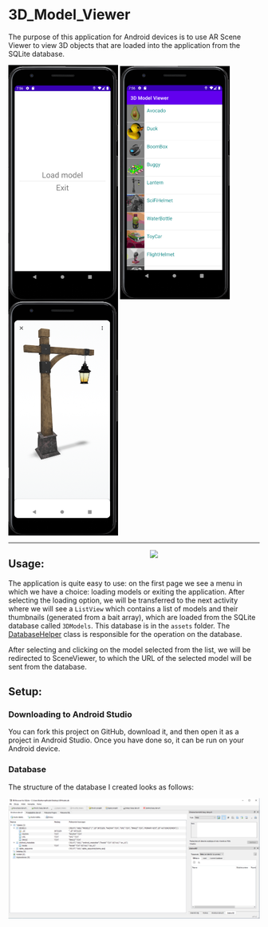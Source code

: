 # 3D_Model_Viewer

The purpose of this application for Android devices is to use AR Scene Viewer to view 3D objects that are loaded into the application from the SQLite database.

<img align="center" src="https://github.com/antek16x/3D_Model_Viewer/blob/master/3D_Model_Viewer_1.png" width="220"> <img align="center" src="https://github.com/antek16x/3D_Model_Viewer/blob/master/3D_Model_Viewer_2.png" width="220"> <img align="center" src="https://github.com/antek16x/3D_Model_Viewer/blob/master/3D_Model_Viewer_3.png" width="220">

_____

<img align="right" src="https://github.com/antek16x/3D_Model_Viewer/blob/master/Demo.gif" width="220">

## Usage:

The application is quite easy to use: on the first page we see a menu in which we have a choice: loading models or exiting the application. After selecting the loading option, we will be transferred to the next activity where we will see a `ListView` which contains a list of models and their thumbnails (generated from a bait array), which are loaded from the SQLite database called `3DModels`. This database is in the `assets` folder. The [DatabaseHelper](https://github.com/antek16x/3D_Model_Viewer/blob/master/app/src/main/java/com/example/a3dmodelviewer/DatabaseHelper.java) class is responsible for the operation on the database.

After selecting and clicking on the model selected from the list, we will be redirected to SceneViewer, to which the URL of the selected model will be sent from the database.

## Setup:

### Downloading to Android Studio

You can fork this project on GitHub, download it, and then open it as a project in Android Studio. Once you have done so, it can be run on your Android device.

### Database

The structure of the database I created looks as follows:

<img align="center" src="https://github.com/antek16x/3D_Model_Viewer/blob/master/3D_Model_Viewer_Database_1.png" width="1000">

